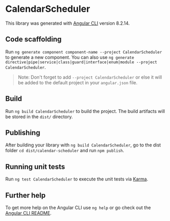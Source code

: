 # CalendarScheduler

This library was generated with [Angular CLI](https://github.com/angular/angular-cli) version 8.2.14.

## Code scaffolding

Run `ng generate component component-name --project CalendarScheduler` to generate a new component. You can also use `ng generate directive|pipe|service|class|guard|interface|enum|module --project CalendarScheduler`.
> Note: Don't forget to add `--project CalendarScheduler` or else it will be added to the default project in your `angular.json` file. 

## Build

Run `ng build CalendarScheduler` to build the project. The build artifacts will be stored in the `dist/` directory.

## Publishing

After building your library with `ng build CalendarScheduler`, go to the dist folder `cd dist/calendar-scheduler` and run `npm publish`.

## Running unit tests

Run `ng test CalendarScheduler` to execute the unit tests via [Karma](https://karma-runner.github.io).

## Further help

To get more help on the Angular CLI use `ng help` or go check out the [Angular CLI README](https://github.com/angular/angular-cli/blob/master/README.md).
